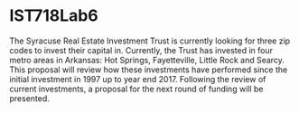 # IST718Lab6
The Syracuse Real Estate Investment Trust is currently looking for three zip codes to invest their capital in. Currently, the Trust has invested in four metro areas in Arkansas: Hot Springs, Fayetteville, Little Rock and Searcy. This proposal will review how these investments have performed since the initial investment in 1997 up to year end 2017. Following the review of current investments, a proposal for the next round of funding will be presented.
